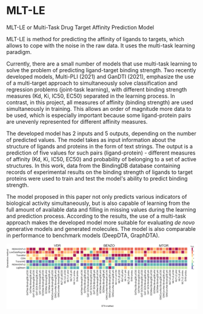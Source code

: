 # MLT-LE
 MLT-LE or Multi-Task Drug Target Affinity Prediction Model

MLT-LE is method for predicting the affinity of ligands to targets, which allows to cope with the noise in the raw data. It uses the multi-task learning paradigm.

Currently, there are a small number of models that use multi-task learning to solve the problem of predicting ligand-target binding strength. Two recently developed models, Multi-PLI (2021) and GanDTI (2021), emphasize the use of a multi-target approach to simultaneously solve classification and regression problems (joint-task learning), with different binding strength measures (Kd, Ki, IC50, EC50) separated in the learning process. In contrast, in this project, all measures of affinity (binding strength) are used simultaneously in training. This allows an order of magnitude more data to be used, which is especially important because some ligand-protein pairs are unevenly represented for different affinity measures.

The developed model has 2 inputs and 5 outputs, depending on the number of predicted values. The model takes as input information about the structure of ligands and proteins in the form of text strings. The output is a prediction of five values for such pairs (ligand-protein) - different measures of affinity (Kd, Ki, IC50, EC50) and probability of belonging to a set of active structures.
In this work, data from the BindingDB database containing records of experimental results on the binding strength of ligands to target proteins were used to train and test the model's ability to predict binding strength.

The model proposed in this paper not only predicts various indicators of biological activity simultaneously, but is also capable of learning from the full amount of available data and filling in missing values during the learning and prediction process. According to the results, the use of a multi-task approach makes the developed model more suitable for evaluating *de novo* generative models and generated molecules. The model is also comparable in performance to benchmark models (DeepDTA, GraphDTA).


![performance](many-rankings.png)